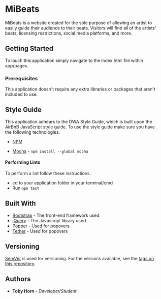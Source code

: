 # MiBeats

MiBeats is a website created for the sole purpose of allowing an artist to easily guide their audience to their beats. Visitors will find all of the artists' beats, licensing  restrictions, social media platforms, and more.

## Getting Started

To lauch this application simply navigate to the index.html file within app/pages.

### Prerequisites

This application doesn't require any extra libraries or packages that aren't included to use.

## Style Guide
This application adhears to the DWA Style Guide, which is built upon the AirBnB JavaScript style guide. To use the style guide make sure you have the following technologies.

* [NPM](https://docs.npmjs.com/getting-started/installing-node)

* [Mocha](https://mochajs.org/#installation) - `npm install --global mocha`
  
#### Performing Lints
To perform a lint follow these instructions.
* cd to your application folder in your terminal/cmd
* Run `npm test`

## Built With

* [Bootstrap](http://www.dropwizard.io/1.0.2/docs/) - The front-end framework used
* [jQuery](http://jquery.com/) - The Javascript library used
* [Popper](https://popper.js.org/) - Used for popovers
* [Tether](http://tether.io/) - Used for popovers

## Versioning

[SemVer](http://semver.org/) is used for versioning. For the versions available, see the [tags on this repository](https://github.com/your/project/tags).

## Authors

* **Toby Horn** - *Developer/Student*
